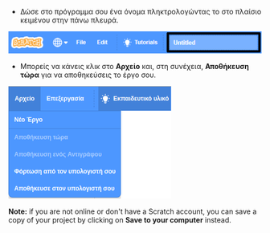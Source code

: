 + Δώσε στο πρόγραμμα σου ένα όνομα πληκτρολογώντας το στο πλαίσιο κειμένου στην πάνω πλευρά.

![πλαίσιο κειμένου για το όνομα του έργου Scratch](images/name-annotated.png)

+ Μπορείς να κάνεις κλικ στο **Αρχείο** και, στη συνέχεια, **Αποθήκευση τώρα** για να αποθηκεύσεις το έργο σου.

![screenshot](images/save.png)

**Note:** if you are not online or don't have a Scratch account, you can save a copy of your project by clicking on **Save to your computer** instead.